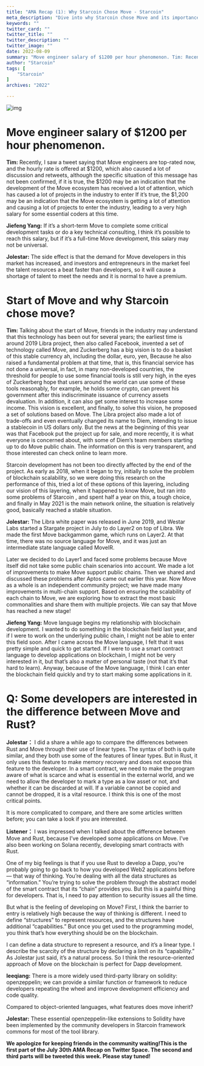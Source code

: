 ```yaml
---
title: "AMA Recap (1): Why Starcoin Chose Move - Starcoin"
meta_description: "Dive into why Starcoin chose Move and its importance in blockchain development as discussed in the AMA recap."
keywords: ""
twitter_card: ""
twitter_title: ""
twitter_description: ""
twitter_image: ""
date: 2022-08-09
summary: "Move engineer salary of $1200 per hour phenomenon. Tim: Recently, I saw a tweet saying that Move engineers are top-rated now, and the hourly rate..."
author: "Starcoin"
tags: [
    "Starcoin"
]
archives: "2022"

---
```


![img](/images/hackathon/amar1.png)

# Move engineer salary of $1200 per hour phenomenon.

**Tim:** Recently, I saw a tweet saying that Move engineers are top-rated now, and the hourly rate is offered at $1200, which also caused a lot of discussion and retweets, although the specific situation of this message has not been confirmed, if it is true, the $1200 may be an indication that the development of the Move ecosystem has received a lot of attention, which has caused a lot of projects in the industry to enter If it’s true, the $1,200 may be an indication that the Move ecosystem is getting a lot of attention and causing a lot of projects to enter the industry, leading to a very high salary for some essential coders at this time.

**Jiefeng Yang:** If it’s a short-term Move to complete some critical development tasks or do a key technical consulting, I think it’s possible to reach this salary, but if it’s a full-time Move development, this salary may not be universal.

**Jolestar:** The side effect is that the demand for Move developers in this market has increased, and investors and entrepreneurs in the market feel the talent resources a beat faster than developers, so it will cause a shortage of talent to meet the needs and it is normal to have a premium.

# Start of Move and why Starcoin chose move?

**Tim:** Talking about the start of Move, friends in the industry may understand that this technology has been out for several years; the earliest time is around 2019 Libra project, then also called Facebook, invented a set of technology called Move, and Zuckerberg has a big vision is to do a basket of this stable currency ah, including the dollar, euro, yen, Because he also raised a fundamental problem at that time, that is, this financial service has not done a universal, in fact, in many non-developed countries, the threshold for people to use some financial tools is still very high, in the eyes of Zuckerberg hope that users around the world can use some of these tools reasonably, for example, he holds some crypto, can prevent his government after this indiscriminate issuance of currency assets devaluation. In addition, it can also get some interest to increase some income. This vision is excellent, and finally, to solve this vision, he proposed a set of solutions based on Move. The Libra project also made a lot of trade-offs and even eventually changed its name to Diem, intending to issue a stablecoin in US dollars only. But the news at the beginning of this year was that Facebook put the project up for sale, and more recently, it is what everyone is concerned about, with some of Diem’s team members starting up to do Move public chain. The information on this is very transparent, and those interested can check online to learn more.

Starcoin development has not been too directly affected by the end of the project. As early as 2018, when it began to try, initially to solve the problem of blockchain scalability, so we were doing this research on the performance of this, tried a lot of these options of this layering, including our vision of this layering, when it happened to know Move, but ran into some problems of Starcoin , and spent half a year on this, a tough choice, and finally in May 2021 is the main network online, the situation is relatively good, basically reached a stable situation.

**Jolestar:** The Libra white paper was released in June 2019, and Westar Labs started a Stargate project in July to do Layer2 on top of Libra. We made the first Move backgammon game, which runs on Layer2. At that time, there was no source language for Move, and it was just an intermediate state language called MoveIR.

Later we decided to do Layer1 and faced some problems because Move itself did not take some public chain scenarios into account. We made a lot of improvements to make Move support public chains. Then we shared and discussed these problems after Aptos came out earlier this year. Now Move as a whole is an independent community project; we have made many improvements in multi-chain support. Based on ensuring the scalability of each chain to Move, we are exploring how to extract the most basic commonalities and share them with multiple projects. We can say that Move has reached a new stage!

**Jiefeng Yang:** Move language begins my relationship with blockchain development. I wanted to do something in the blockchain field last year, and if I were to work on the underlying public chain, I might not be able to enter this field soon. After I came across the Move language, I felt that it was pretty simple and quick to get started. If I were to use a smart contract language to develop applications on blockchain, I might not be very interested in it, but that’s also a matter of personal taste (not that it’s that hard to learn). Anyway, because of the Move language, I think I can enter the blockchain field quickly and try to start making some applications in it.

# Q: Some developers are interested in the difference between Move and Rust?

**Jolestar：** I did a share a while ago to compare the differences between Rust and Move through their use of linear types. The syntax of both is quite similar, and they both use some of the features of linear types. But in Rust, it only uses this feature to make memory recovery and does not expose this feature to the developer. In a smart contract, we need to make the program aware of what is scarce and what is essential in the external world, and we need to allow the developer to mark a type as a low asset or not, and whether it can be discarded at will. If a variable cannot be copied and cannot be dropped, it is a vital resource. I think this is one of the most critical points.

It is more complicated to compare, and there are some articles written before; you can take a look if you are interested.

**Listener：** I was impressed when I talked about the difference between Move and Rust, because I’ve developed some applications on Move. I’ve also been working on Solana recently, developing smart contracts with Rust.

One of my big feelings is that if you use Rust to develop a Dapp, you’re probably going to go back to how you developed Web2 applications before — that way of thinking. You’re dealing with all the data structures as “information.” You’re trying to solve the problem through the abstract model of the smart contract that its “chain” provides you. But this is a painful thing for developers. That is, I need to pay attention to security issues all the time.

But what is the feeling of developing on Move? First, I think the barrier to entry is relatively high because the way of thinking is different. I need to define “structures” to represent resources, and the structures have additional “capabilities.” But once you get used to the programming model, you think that’s how everything should be on the blockchain.

I can define a data structure to represent a resource, and it’s a linear type. I describe the scarcity of the structure by declaring a limit on its “capability.” As Jolestar just said, it’s a natural process. So I think the resource-oriented approach of Move on the blockchain is perfect for Dapp development.

**leeqiang:** There is a more widely used third-party library on solidity: openzeppelin; we can provide a similar function or framework to reduce developers repeating the wheel and improve development efficiency and code quality.

Compared to object-oriented languages, what features does move inherit?

**Jolestar:** These essential openzeppelin-like extensions to Solidity have been implemented by the community developers in Starcoin framework commons for most of the tool library.

**We apologize for keeping friends in the community waiting!This is the first part of the July 30th AMA Recap on Twitter Space. The second and third parts will be tweeted this week. Please stay tuned!**